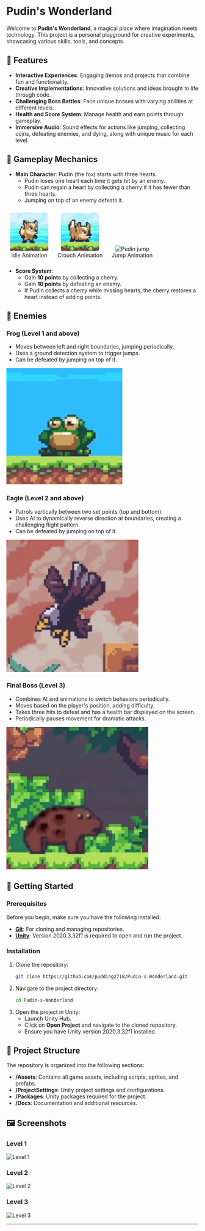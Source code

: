 # Pudin's Wonderland

Welcome to **Pudin's Wonderland**, a magical place where imagination meets technology. This project is a personal playground for creative experiments, showcasing various skills, tools, and concepts.

## 🌟 Features

- **Interactive Experiences**: Engaging demos and projects that combine fun and functionality.
- **Creative Implementations**: Innovative solutions and ideas brought to life through code.
- **Challenging Boss Battles**: Face unique bosses with varying abilities at different levels.
- **Health and Score System**: Manage health and earn points through gameplay.
- **Immersive Audio**: Sound effects for actions like jumping, collecting coins, defeating enemies, and dying, along with unique music for each level.

## 🦊 Gameplay Mechanics

- **Main Character**: Pudin (the fox) starts with three hearts.
  - Pudin loses one heart each time it gets hit by an enemy.
  - Pudin can regain a heart by collecting a cherry if it has fewer than three hearts.
  - Jumping on top of an enemy defeats it.

<p align="center">
  <figure style="display: inline-block; text-align: center; margin: 10px;">
    <img src="./screenshots/Pudin_idle.GIF" alt="Pudin idle" width="100"/>
    <figcaption>Idle Animation</figcaption>
  </figure>
  <figure style="display: inline-block; text-align: center; margin: 10px;">
    <img src="./screenshots/Pudin_crouch.GIF" alt="Pudin crouch" width="100"/>
    <figcaption>Crouch Animation</figcaption>
  </figure>
  <figure style="display: inline-block; text-align: center; margin: 10px;">
    <img src="./screenshots/Pudin_jump.GIF" alt="Pudin jump" width="100"/>
    <figcaption>Jump Animation</figcaption>
  </figure>
</p>

- **Score System**:
  - Gain **10 points** by collecting a cherry.
  - Gain **10 points** by defeating an enemy.
  - If Pudin collects a cherry while missing hearts, the cherry restores a heart instead of adding points.

## 🐸 Enemies

### Frog (Level 1 and above)
- Moves between left and right boundaries, jumping periodically.
- Uses a ground detection system to trigger jumps.
- Can be defeated by jumping on top of it.

![Frog](./screenshots/frog.GIF)

### Eagle (Level 2 and above)
- Patrols vertically between two set points (top and bottom).
- Uses AI to dynamically reverse direction at boundaries, creating a challenging flight pattern.
- Can be defeated by jumping on top of it.

![Eagle](./screenshots/eagle.GIF)

### Final Boss (Level 3)
- Combines AI and animations to switch behaviors periodically.
- Moves based on the player's position, adding difficulty.
- Takes three hits to defeat and has a health bar displayed on the screen.
- Periodically pauses movement for dramatic attacks.

![Final Boss](./screenshots/boss.GIF)

## 🚀 Getting Started

### Prerequisites

Before you begin, make sure you have the following installed:

- **[Git](https://git-scm.com/)**: For cloning and managing repositories.
- **[Unity](https://unity.com/)**: Version 2020.3.32f1 is required to open and run the project.

### Installation

1. Clone the repository:
   ```bash
   git clone https://github.com/pudding2718/Pudin-s-Wonderland.git
   ```
2. Navigate to the project directory:
   ```bash
   cd Pudin-s-Wonderland
   ```
3. Open the project in Unity:
   - Launch Unity Hub.
   - Click on **Open Project** and navigate to the cloned repository.
   - Ensure you have Unity version 2020.3.32f1 installed.

## 📂 Project Structure

The repository is organized into the following sections:

- **/Assets**: Contains all game assets, including scripts, sprites, and prefabs.
- **/ProjectSettings**: Unity project settings and configurations.
- **/Packages**: Unity packages required for the project.
- **/Docs**: Documentation and additional resources.

## 🖼️ Screenshots

### Level 1
![Level 1](./assets/screenshots/level1.jpg)

### Level 2
![Level 2](./assets/screenshots/level2.jpg)

### Level 3
![Level 3](./assets/screenshots/level3.jpg)

---

